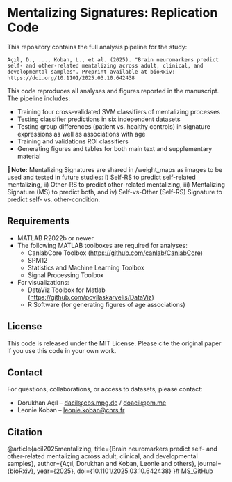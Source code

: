 Mentalizing Signatures: Replication Code
===================================================

This repository contains the full analysis pipeline for the study:

    Açıl, D., ..., Koban, L., et al. (2025). "Brain neuromarkers predict self- and other-related mentalizing across adult, clinical, and developmental samples". Preprint available at bioRxiv: https://doi.org/10.1101/2025.03.10.642438

This code reproduces all analyses and figures reported in the manuscript. The pipeline includes:

- Training four cross-validated SVM classifiers of mentalizing processes
- Testing classifier predictions in six independent datasets
- Testing group differences (patient vs. healthy controls) in signature expressions as well as associations with age
- Training and validations ROI classifiers
- Generating figures and tables for both main text and supplementary material

🧠**Note:**
Mentalizing Signatures are shared in /weight_maps as images  to be used and tested in future studies: i) Self-RS to predict self-related mentalizing, ii) Other-RS to predict other-related mentalizing, iii) Mentalizing Signature (MS) to predict both, and iv) Self-vs-Other (Self-RS) Signature to predict self- vs. other-condition.
 

Requirements
------------

- MATLAB R2022b or newer
- The following MATLAB toolboxes are required for analyses:
  - CanlabCore Toolbox (https://github.com/canlab/CanlabCore)
  - SPM12
  - Statistics and Machine Learning Toolbox
  - Signal Processing Toolbox
- For visualizations:
  - DataViz Toolbox for Matlab (https://github.com/povilaskarvelis/DataViz)
  - R Software (for generating figures of age associations)


License
-------

This code is released under the MIT License.
Please cite the original paper if you use this code in your own work.

Contact
-------

For questions, collaborations, or access to datasets, please contact:

- Dorukhan Açıl – dacil@cbs.mpg.de / doacil@pm.me
- Leonie Koban – leonie.koban@cnrs.fr

Citation
--------

@article{acil2025mentalizing,
  title={Brain neuromarkers predict self- and other-related mentalizing across adult, clinical, and developmental samples},
  author={Açıl, Dorukhan and Koban, Leonie and others},
  journal={bioRxiv},
  year={2025},
  doi={10.1101/2025.03.10.642438}
}# MS_GitHub

